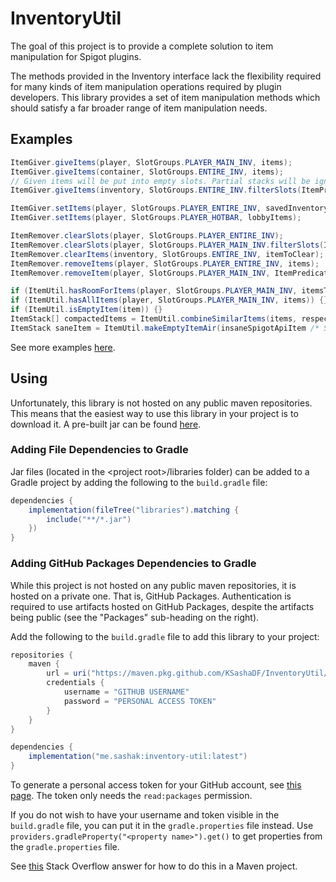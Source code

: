 # InventoryUtil

The goal of this project is to provide a complete solution to item manipulation for Spigot plugins.

The methods provided in the Inventory interface lack the flexibility required for many kinds of item manipulation operations required by plugin developers. This library provides a set of item manipulation methods which should satisfy a far broader range of item manipulation needs.

## Examples

```java
ItemGiver.giveItems(player, SlotGroups.PLAYER_MAIN_INV, items);
ItemGiver.giveItems(container, SlotGroups.ENTIRE_INV, items);
// Given items will be put into empty slots. Partial stacks will be ignored
ItemGiver.giveItems(inventory, SlotGroups.ENTIRE_INV.filterSlots(ItemPredicates.onlyEmptyItems()), items);

ItemGiver.setItems(player, SlotGroups.PLAYER_ENTIRE_INV, savedInventory);
ItemGiver.setItems(player, SlotGroups.PLAYER_HOTBAR, lobbyItems);
```

```java
ItemRemover.clearSlots(player, SlotGroups.PLAYER_ENTIRE_INV);
ItemRemover.clearSlots(player, SlotGroups.PLAYER_MAIN_INV.filterSlots(ItemPredicates.checkNamePredicate((itemName) -> itemName.startsWith("Orange"), true)));
ItemRemover.clearItems(inventory, SlotGroups.ENTIRE_INV, itemToClear);
ItemRemover.removeItems(player, SlotGroups.PLAYER_ENTIRE_INV, items);
ItemRemover.removeItem(player, SlotGroups.PLAYER_MAIN_INV, ItemPredicates.requireSimilarity(item), amountToRemove);
```

```java
if (ItemUtil.hasRoomForItems(player, SlotGroups.PLAYER_MAIN_INV, itemsToGive)) {}
if (ItemUtil.hasAllItems(player, SlotGroups.PLAYER_MAIN_INV, items)) {}
if (ItemUtil.isEmptyItem(item)) {}
ItemStack[] compactedItems = ItemUtil.combineSimilarItems(items, respectMaxStackSize);
ItemStack saneItem = ItemUtil.makeEmptyItemAir(insaneSpigotApiItem /* See documentation */);
```

See more examples [here](https://github.com/KSashaDF/InventoryUtil/tree/main/src/examples/java).

## Using

Unfortunately, this library is not hosted on any public maven repositories. This means that the easiest way to use this library in your project is to download it. A pre-built jar can be found [here](https://github.com/KSashaDF/InventoryUtil/releases/latest).

### Adding File Dependencies to Gradle

Jar files (located in the \<project root>/libraries folder) can be added to a Gradle project by adding the following to the `build.gradle` file:

```groovy
dependencies {
    implementation(fileTree("libraries").matching {
        include("**/*.jar")
    })
}
```

### Adding GitHub Packages Dependencies to Gradle

While this project is not hosted on any public maven repositories, it is hosted on a private one. That is, GitHub Packages. Authentication is required to use artifacts hosted on GitHub Packages, despite the artifacts being public (see the "Packages" sub-heading on the right).

Add the following to the `build.gradle` file to add this library to your project:

```groovy
repositories {
    maven {
        url = uri("https://maven.pkg.github.com/KSashaDF/InventoryUtil/")
        credentials {
            username = "GITHUB USERNAME"
            password = "PERSONAL ACCESS TOKEN"
        }
    }
}

dependencies {
    implementation("me.sashak:inventory-util:latest")
}
```

To generate a personal access token for your GitHub account, see [this page](https://docs.github.com/en/authentication/keeping-your-account-and-data-secure/creating-a-personal-access-token). The token only needs the `read:packages` permission.

If you do not wish to have your username and token visible in the `build.gradle` file, you can put it in the `gradle.properties` file instead. Use `providers.gradleProperty("<property name>").get()` to get properties from the `gradle.properties` file.

See [this](https://stackoverflow.com/a/58453517) Stack Overflow answer for how to do this in a Maven project.